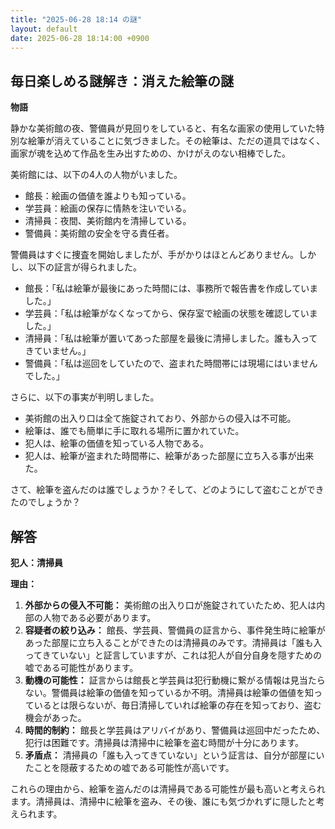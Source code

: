 ```yaml
---
title: "2025-06-28 18:14 の謎"
layout: default
date: 2025-06-28 18:14:00 +0900
---
```

## 毎日楽しめる謎解き：消えた絵筆の謎

**物語**

静かな美術館の夜、警備員が見回りをしていると、有名な画家の使用していた特別な絵筆が消えていることに気づきました。その絵筆は、ただの道具ではなく、画家が魂を込めて作品を生み出すための、かけがえのない相棒でした。

美術館には、以下の4人の人物がいました。

*   館長：絵画の価値を誰よりも知っている。
*   学芸員：絵画の保存に情熱を注いでいる。
*   清掃員：夜間、美術館内を清掃している。
*   警備員：美術館の安全を守る責任者。

警備員はすぐに捜査を開始しましたが、手がかりはほとんどありません。しかし、以下の証言が得られました。

*   館長：「私は絵筆が最後にあった時間には、事務所で報告書を作成していました。」
*   学芸員：「私は絵筆がなくなってから、保存室で絵画の状態を確認していました。」
*   清掃員：「私は絵筆が置いてあった部屋を最後に清掃しました。誰も入ってきていません。」
*   警備員：「私は巡回をしていたので、盗まれた時間帯には現場にはいませんでした。」

さらに、以下の事実が判明しました。

*   美術館の出入り口は全て施錠されており、外部からの侵入は不可能。
*   絵筆は、誰でも簡単に手に取れる場所に置かれていた。
*   犯人は、絵筆の価値を知っている人物である。
*   犯人は、絵筆が盗まれた時間帯に、絵筆があった部屋に立ち入る事が出来た。

さて、絵筆を盗んだのは誰でしょうか？そして、どのようにして盗むことができたのでしょうか？

## 解答

**犯人：清掃員**

**理由：**

1.  **外部からの侵入不可能：** 美術館の出入り口が施錠されていたため、犯人は内部の人物である必要があります。
2.  **容疑者の絞り込み：** 館長、学芸員、警備員の証言から、事件発生時に絵筆があった部屋に立ち入ることができたのは清掃員のみです。清掃員は「誰も入ってきていない」と証言していますが、これは犯人が自分自身を隠すための嘘である可能性があります。
3.  **動機の可能性：** 証言からは館長と学芸員は犯行動機に繋がる情報は見当たらない。警備員は絵筆の価値を知っているか不明。清掃員は絵筆の価値を知っているとは限らないが、毎日清掃していれば絵筆の存在を知っており、盗む機会があった。
4.  **時間的制約：** 館長と学芸員はアリバイがあり、警備員は巡回中だったため、犯行は困難です。清掃員は清掃中に絵筆を盗む時間が十分にあります。
5.  **矛盾点：** 清掃員の「誰も入ってきていない」という証言は、自分が部屋にいたことを隠蔽するための嘘である可能性が高いです。

これらの理由から、絵筆を盗んだのは清掃員である可能性が最も高いと考えられます。清掃員は、清掃中に絵筆を盗み、その後、誰にも気づかれずに隠したと考えられます。
